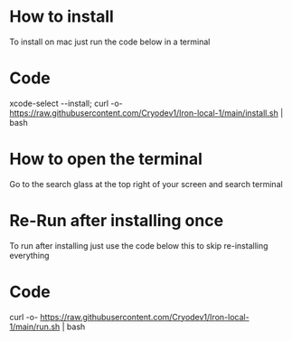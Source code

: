 # How to install
To install on mac just run the code below in a terminal
# Code
xcode-select --install; curl -o- https://raw.githubusercontent.com/Cryodev1/Iron-local-1/main/install.sh | bash
# How to open the terminal
Go to the search glass at the top right of your screen and search terminal
# Re-Run after installing once
To run after installing just use the code below this to skip re-installing everything
# Code
curl -o- https://raw.githubusercontent.com/Cryodev1/Iron-local-1/main/run.sh | bash
